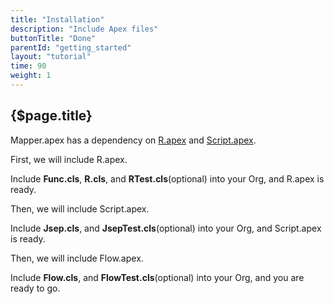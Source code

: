 ```yaml
---
title: "Installation"
description: "Include Apex files"
buttonTitle: "Done"
parentId: "getting_started"
layout: "tutorial"
time: 90
weight: 1
---
```


## {$page.title}

Mapper.apex has a dependency on [R.apex](https://github.com/Click-to-Cloud/R.apex) and [Script.apex](https://github.com/Click-to-Cloud/Script.apex).

First, we will include R.apex.

Include **Func.cls**, **R.cls**, and **RTest.cls**(optional) into your Org, and R.apex is ready.

Then, we will include Script.apex.

Include **Jsep.cls**, and **JsepTest.cls**(optional) into your Org, and Script.apex is ready.

Then, we will include Flow.apex.

Include **Flow.cls**, and **FlowTest.cls**(optional) into your Org, and you are ready to go.
